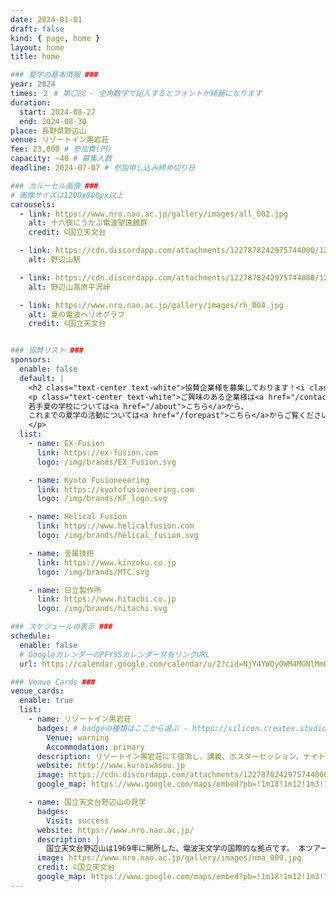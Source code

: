 ```yaml
---
date: 2024-01-01
draft: false
kind: { page, home }
layout: home
title: home

### 夏学の基本情報 ###
year: 2024
times: ２ # 第〇回 - 全角数字で記入するとフォントが綺麗になります
duration:
  start: 2024-08-27
  end: 2024-08-30
place: 長野県野辺山
venue: リゾートイン黒岩荘
fee: 23,000 # 参加費(円)
capacity: ~40 # 募集人数
deadline: 2024-07-07 # 参加申し込み締め切り日

### カルーセル画像 ###
# 画像サイズは1200x800px以上
carousels:
  - link: https://www.nro.nao.ac.jp/gallery/images/all_002.jpg
    alt: 十六夜にうかぶ電波望遠鏡群
    credit: ©国立天文台

  - link: https://cdn.discordapp.com/attachments/1227878242975744000/1227909871605907466/82735c21cb2e1bb1.jpg?ex=662a1f2e&is=6617aa2e&hm=3f080b91d3c1bdee7ef56561037251690319a711b96df64a5c40aafbf280acd7&
    alt: 野辺山駅

  - link: https://cdn.discordapp.com/attachments/1227878242975744000/1227911070233133056/8615210ec6386db5.webp?ex=662a204c&is=6617ab4c&hm=a4f136e5e527a1cdd53fff4ef3ddaacd820093f75c42719f4e8e68a893e876e0&
    alt: 野辺山高原平沢峠

  - link: https://www.nro.nao.ac.jp/gallery/images/rh_004.jpg
    alt: 夏の電波ヘリオグラフ
    credit: ©国立天文台


### 協賛リスト ###
sponsors:
  enable: false
  default: |
    <h2 class="text-center text-white">協賛企業様を募集しております！<i class="bx bxs-megaphone bx-tada"></i></h2>
    <p class="text-center text-white">ご興味のある企業様は<a href="/contact">お問い合わせフォーム</a>からご連絡ください。</br>
    若手夏の学校については<a href="/about">こちら</a>から、
    これまでの夏学の活動については<a href="/forepast">こちら</a>からご覧ください。
    </p>
  list:
    - name: EX-Fusion
      link: https://ex-fusion.com
      logo: /img/brands/EX_Fusion.svg

    - name: Kyoto Fusioneeering
      link: https://kyotofusioneering.com
      logo: /img/brands/KF_logo.svg

    - name: Helical Fusion
      link: https://www.helicalfusion.com
      logo: /img/brands/helical_fusion.svg

    - name: 金属技研
      link: https://www.kinzoku.co.jp
      logo: /img/brands/MTC.svg

    - name: 日立製作所
      link: https://www.hitachi.co.jp
      logo: /img/brands/hitachi.svg

### スケジュールの表示 ###
schedule:
  enable: false
  # GoogleカレンダーのPFYSSカレンダー共有リンクURL
  url: https://calendar.google.com/calendar/u/2?cid=NjY4YWQyOWM4MGNlMmQ4ZThkZTUzNWZiMjExYmNlNGEwMGQzN2E1MzEzMDU5MzUwM2E3MDE0NWFhY2U1ZDQwN0Bncm91cC5jYWxlbmRhci5nb29nbGUuY29t

### Venue Cards ###
venue_cards:
  enable: true
  list:
    - name: リゾートイン黒岩荘
      badges: # badgeの種類はここから選ぶ - https://silicon.createx.studio/components/badges.html
        Venue: warning
        Accommodation: primary
      description: リゾートイン黒岩荘にて宿泊し、講義、ポスターセッション、ナイトセッションを行います。 国立天文台野辺山の特別講義もここで聴講します。
      website: http://www.kuroiwasou.jp
      image: https://cdn.discordapp.com/attachments/1227878242975744000/1227878335061950474/a28d7f37b25c8e88.webp?ex=662a01cf&is=66178ccf&hm=fdcd3847400fd64f02dc32f5f527a8964323d93fd34f70709750fb92bf7e13f9&
      google_map: https://www.google.com/maps/embed?pb=!1m18!1m12!1m3!1d3229.77446112953!2d138.46996647541073!3d35.95248687250094!2m3!1f0!2f0!3f0!3m2!1i1024!2i768!4f13.1!3m3!1m2!1s0x601c15f96c0faa8f%3A0x43adb41f97377cfa!2z44Oq44K-44O844OI44Kk44Oz6buS5bKp6I2Y!5e0!3m2!1sja!2sjp!4v1709104505922!5m2!1sja!2sjp

    - name: 国立天文台野辺山の見学
      badges:
        Visit: success
      website: https://www.nro.nao.ac.jp/
      description: |
        国立天文台野辺山は1969年に開所した、電波天文学の国際的な拠点です。 本ツアーでは普段の見学ではわからない詳しいところまで解説していただきます！ さらに、銀河中心巨大ブラックホールの発見により仁科記念賞を受賞された、 国立天文台名誉教授の井上允氏にプラズマ物理含むブラックホールに関する講義をしていただきます。
      image: https://www.nro.nao.ac.jp/gallery/images/nma_009.jpg
      credit: ©国立天文台
      google_map: https://www.google.com/maps/embed?pb=!1m18!1m12!1m3!1d8372.823780950277!2d138.47445170651952!3d35.94623279772583!2m3!1f0!2f0!3f0!3m2!1i1024!2i768!4f13.1!3m3!1m2!1s0x601c15e6ed59368d%3A0xe5a3821a5f6a3c4b!2z5Zu956uL5aSp5paH5Y-wIOmHjui-uuWxseWuh-Wumembu-azouims-a4rOaJgA!5e0!3m2!1sja!2sjp!4v1712821038271!5m2!1sja!2sjp
---
```

<!-- 中止連絡などのアラートを表示したい場合は以下をアンコメント -->
<!-- {{< alert type="block" class="mt-3 mb-0" >}}
中止連絡
{{< /alert >}} -->